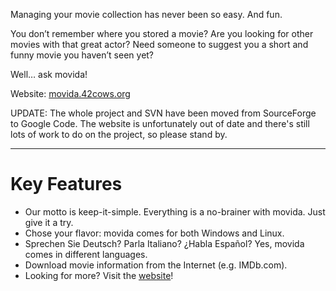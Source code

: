 Managing your movie collection has never been so easy. And fun.

You don’t remember where you stored a movie?
Are you looking for other movies with that great actor?
Need someone to suggest you a short and funny movie you haven’t seen yet?

Well… ask movida!

Website: [movida.42cows.org](http://movida.42cows.org)

UPDATE: The whole project and SVN have been moved from SourceForge to Google Code.
The website is unfortunately out of date and there's still lots of work to do on the project, so please stand by.

---

# Key Features #

  * Our motto is keep-it-simple. Everything is a no-brainer with movida. Just give it a try.
  * Chose your flavor: movida comes for both Windows and Linux.
  * Sprechen Sie Deutsch? Parla Italiano? ¿Habla Español? Yes, movida comes in different languages.
  * Download movie information from the Internet (e.g. IMDb.com).
  * Looking for more? Visit the [website](http://movida.42cows.org)!
